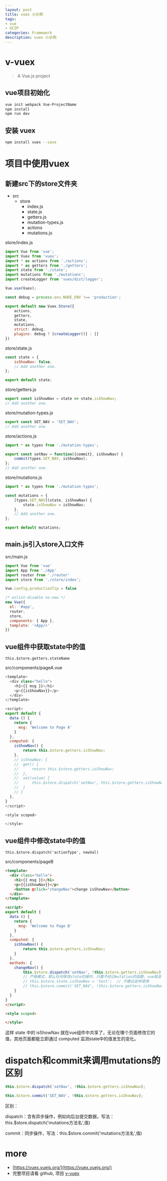 ```yaml
---
layout: post
title: vuex 小示例
tags:
- vue
- GCIP
categories: Framework
description: vuex 小示例
---
```


# v-vuex

> A Vue.js project

## vue项目初始化

``` bash
vue init webpack Vue-ProjectName
npm install
npm run dev
```

## 安装 vuex

```bash
npm install vuex --save
```

# 项目中使用vuex

## 新建src下的store文件夹

- src
    + store
        - index.js
        - state.js
        - getters.js
        - mutation-types.js
        - actions
        - mutations.js
        

store/index.js

```js
import Vue from 'vue';
import Vuex from 'vuex';
import * as actions from './actions';
import * as getters from './getters';
import state from './state';
import mutations from './mutations';
import createLogger from 'vuex/dist/logger';

Vue.use(Vuex);

const debug = process.env.NODE_ENV !== 'production';

export default new Vuex.Store({
	actions,
	getters,
	state,
	mutations,
	strict: debug,
    plugins: debug ? [createLogger()] : []
})
```

store/state.js

```js
const state = {
	isShowNav: false,
	// Add another one.
};

export default state;
```

store/getters.js

```js
export const isShowNav = state => state.isShowNav;
// Add another one.
```

store/mutation-types.js

```js
export const SET_NAV = 'SET_NAV';
// Add another one.
```

store/actions.js

```js
import * as types from './mutation-types';

export const setNav = function({commit}, isShowNav) {
	commit(types.SET_NAV, isShowNav);
};
// Add another one.
```

store/mutations.js

```js
import * as types from './mutation-types';

const mutations = {
	[types.SET_NAV](state, isShowNav) {
		state.isShowNav = isShowNav;
	},
	// Add another one.
};

export default mutations;
```

## main.js引入store入口文件

src/main.js

```js
import Vue from 'vue'
import App from './App'
import router from './router'
import store from './store/index';

Vue.config.productionTip = false

/* eslint-disable no-new */
new Vue({
  el: '#app',
  router,
  store,
  components: { App },
  template: '<App/>'
})
```

## vue组件中获取state中的值

`this.$store.getters.stateName`

src/components/pageA.vue

```js
<template>
  <div class="hello">
    <h1>{{ msg }}</h1>
    <p>{{isShowNav}}</p>
  </div>
</template>

<script>
export default {
  data () {
    return {
      msg: 'Welcome to Page A'
    }
  },
  computed: {
    isShowNav() {
    	return this.$store.getters.isShowNav;
    },
    // isShowNav: {
    // 	get() {
    // 		return this.$store.getters.isShowNav;
    // 	},
    // 	set(value) {
    // 		this.$store.dispatch('setNav', this.$store.getters.isShowNav)
    // 	}
    // }
  },
}
</script>

<style scoped>

</style>

```

## vue组件中修改state中的值

`this.$store.dispatch('actionType', newVal)`

src/components/pageB

```html
<template>
  <div class="hello">
    <h1>{{ msg }}</h1>
    <p>{{isShowNav}}</p>
    <button @click="changeNav">change isShowNav</button>
  </div>
</template>

<script>
export default {
  data () {
    return {
      msg: 'Welcome to Page B'
    }
  },
  computed: {
  	isShowNav() {
  		return this.$store.getters.isShowNav;
  	}
  },
  methods: {
    changeNav() {
    	this.$store.dispatch('setNav', !this.$store.getters.isShowNav);
    	// 严格模式，那么任何修改state的操作，只要不经过mutation的函数，vue就会throw error 
    	// this.$store.state.isShowNav = 'test';  // 不建议这样使用
    	// this.$store.commit('SET_NAV', !this.$store.getters.isShowNav);
    }
  }
}
</script>

<style scoped>

</style>
```

这样 state 中的 isShowNav 就在vue组件中共享了，无论在哪个页面修改它的值，其他页面都能立即通过 computed 监测state中的值发生的变化。

# dispatch和commit来调用mutations的区别

```js
this.$store.dispatch('setNav', !this.$store.getters.isShowNav);

this.$store.commit('SET_NAV', !this.$store.getters.isShowNav);
```

区别：

dispatch：含有异步操作，例如向后台提交数据，写法： this.$store.dispatch('mutations方法名',值)

commit：同步操作，写法：this.$store.commit('mutations方法名',值)


# more

- [https://vuex.vuejs.org/](https://vuex.vuejs.org/)
- 完整项目请看 github, 项目 [v-vuex](https://github.com/pengyouyi/Framework_test/tree/master/vue-test/vue-practical-components/v-vuex)




